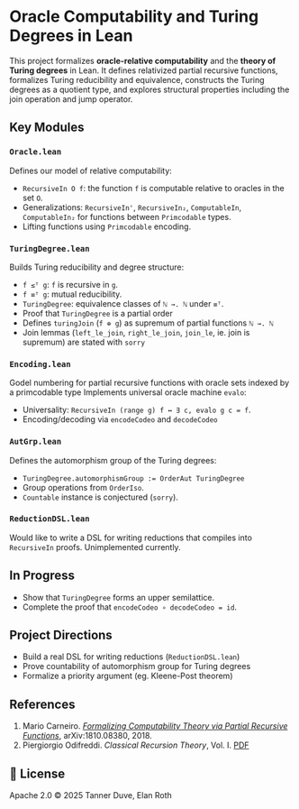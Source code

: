 # Oracle Computability and Turing Degrees in Lean

This project formalizes **oracle-relative computability** and the **theory of Turing degrees** in Lean. It defines relativized partial recursive functions, formalizes Turing reducibility and equivalence, constructs the Turing degrees as a quotient type, and explores structural properties including the join operation and jump operator.

## Key Modules

### `Oracle.lean`
Defines our model of relative computability:
- `RecursiveIn O f`: the function `f` is computable relative to oracles in the set `O`.
- Generalizations: `RecursiveIn'`, `RecursiveIn₂`, `ComputableIn`, `ComputableIn₂` for functions between `Primcodable` types.
- Lifting functions using `Primcodable` encoding.

### `TuringDegree.lean`
Builds Turing reducibility and degree structure:
- `f ≤ᵀ g`: `f` is recursive in `g`.
- `f ≡ᵀ g`: mutual reducibility.
- `TuringDegree`: equivalence classes of `ℕ →. ℕ` under `≡ᵀ`.
- Proof that `TuringDegree` is a partial order
- Defines `turingJoin` (`f ⊕ g`) as supremum of partial functions `ℕ →. ℕ`
- Join lemmas (`left_le_join`, `right_le_join`, `join_le`, ie. join is supremum) are stated with `sorry`

### `Encoding.lean`
Godel numbering for partial recursive functions with oracle sets indexed by a primcodable type
Implements universal oracle machine `evalo`:
- Universality: `RecursiveIn (range g) f ↔ ∃ c, evalo g c = f`.
- Encoding/decoding via `encodeCodeo` and `decodeCodeo`

### `AutGrp.lean`
Defines the automorphism group of the Turing degrees:
- `TuringDegree.automorphismGroup := OrderAut TuringDegree`
- Group operations from `OrderIso`.
- `Countable` instance is conjectured (`sorry`).

### `ReductionDSL.lean`
Would like to write a DSL for writing reductions that compiles into `RecursiveIn` proofs. Unimplemented currently.

## In Progress
- Show that `TuringDegree` forms an upper semilattice.
- Complete the proof that `encodeCodeo ∘ decodeCodeo = id`.

## Project Directions
- Build a real DSL for writing reductions (`ReductionDSL.lean`)
- Prove countability of automorphism group for Turing degrees
- Formalize a priority argument (eg. Kleene-Post theorem)

## References

1. Mario Carneiro. [*Formalizing Computability Theory via Partial Recursive Functions*](https://arxiv.org/pdf/1810.08380), arXiv:1810.08380, 2018.
2. Piergiorgio Odifreddi. *Classical Recursion Theory*, Vol. I. [PDF](http://www.piergiorgioodifreddi.it/wp-content/uploads/2010/10/CRT1.pdf)

## 📂 License

Apache 2.0 © 2025 Tanner Duve, Elan Roth
